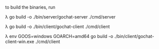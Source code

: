 to build the binaries, run


λ go build -o ./bin/server/gochat-server ./cmd/server

λ go build -o ./bin/client/gochat-client ./cmd/client

λ env GOOS=windows GOARCH=amd64 go build -o ./bin/client/gochat-client-win.exe ./cmd/client